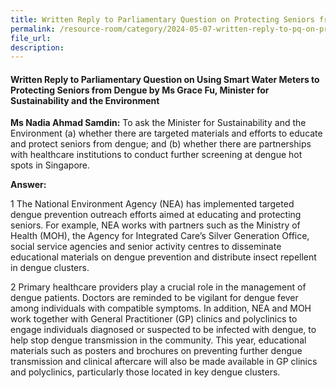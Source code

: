 ```yaml
---
title: Written Reply to Parliamentary Question on Protecting Seniors from Dengue
permalink: /resource-room/category/2024-05-07-written-reply-to-pq-on-protecting-seniors-from-dengue
file_url:
description:
---
```

 
#### Written Reply to Parliamentary Question on Using Smart Water Meters to Protecting Seniors from Dengue by Ms Grace Fu, Minister for Sustainability and the Environment

**Ms Nadia Ahmad Samdin:** To ask the Minister for Sustainability and the Environment (a) whether there are targeted materials and efforts to educate and protect seniors from dengue; and (b) whether there are partnerships with healthcare institutions to conduct further screening at dengue hot spots in Singapore.

**Answer:**

1 The National Environment Agency (NEA) has implemented targeted dengue prevention outreach efforts aimed at educating and protecting seniors. For example, NEA works with partners such as the Ministry of Health (MOH), the Agency for Integrated Care’s Silver Generation Office, social service agencies and senior activity centres to disseminate educational materials on dengue prevention and distribute insect repellent in dengue clusters.

2 Primary healthcare providers play a crucial role in the management of dengue patients. Doctors are reminded to be vigilant for dengue fever among individuals with compatible symptoms. In addition, NEA and MOH work together with General Practitioner (GP) clinics and polyclinics to engage individuals diagnosed or suspected to be infected with dengue, to help stop dengue transmission in the community. This year, educational materials such as posters and brochures on preventing further dengue transmission and clinical aftercare will also be made available in GP clinics and polyclinics, particularly those located in key dengue clusters.
